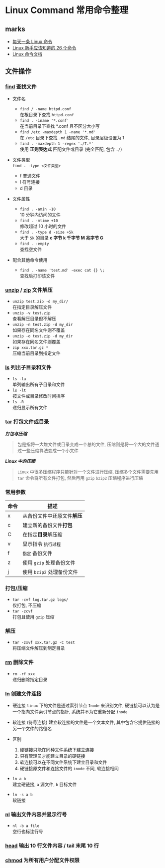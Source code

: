 # Linux Command 常用命令整理

## marks

- [每天一条 Linux 命令](https://www.cnblogs.com/peida/archive/2012/12/05/2803591.html)
- [Linux 新手应该知道的 26 个命令](https://linux.cn/article-6160-1.html)  
- [Linux 命令文档](http://man.linuxde.net/)

## 文件操作

### [find](http://man.linuxde.net/find) 查找文件
- 文件名
    - `find / -name httpd.conf`  
        在根目录下查找 `httpd.conf`
    - `find . -iname '*.conf'`  
        在当前目录下查找 *.conf 且不区分大小写
    - `find /etc -maxdepth 1 -name '*.md'`  
        在 `/etc` 目录下查找 `.md` 结尾的文件, 目录层级设置为 1
    - `find . -maxdepth 1 -regex './T.*'`  
        使用 **正则表达式** 匹配文件或目录 (完全匹配, 包含 `./`)

- 文件类型  
`find . -type <文件类型>`
    - f 普通文件  
    - l 符号连接  
    - d 目录  

- 文件属性
    - `find . -amin -10`  
        10 分钟内访问的文件
    - `find . -mtime +10`  
        修改超过 10 小时的文件
    - `find . -type d -size +5k`  
        大于 `5k` 的目录 **c 字节 k 千字节 M 兆字节 G**
    - `find . -empty`  
        查找空文件

- 配合其他命令使用
    - `find . -name 'test.md' -exec cat {} \;`  
        查找后打印该文件

### [unzip](http://man.linuxde.net/unzip) / [zip](http://man.linuxde.net/zip) 文件解压
- `unzip test.zip -d my_dir/`  
    在指定目录解压文件
- `unzip -v test.zip`  
    查看解压目录但不解压
- `unzip -n test.zip -d my_dir`  
    如果存在同名文件则不覆盖
- `unzip -o test.zip -d my_dir`  
    如果存在同名文件则覆盖
- `zip xxx.tar.gz *`  
    压缩当前目录到指定文件

### [ls](http://man.linuxde.net/find) 列出子目录和文件
- `ls -la`  
    单列输出所有子目录和文件  
- `ls -lt`  
    按文件或目录修改时间排序
- `ls -R`  
    递归显示所有文件

### [tar](http://man.linuxde.net/tar) 打包文件或目录
***打包与压缩***
> 包是指将一大堆文件或目录变成一个总的文件, 压缩则是将一个大的文件通过一些压缩算法变成一个小文件  

***Linux 中的压缩***
> `Linux` 中很多压缩程序只能针对一个文件进行压缩, 压缩多个文件需要先用 `tar` 命令将所有文件打包, 然后再用 `gzip` `bzip2` 压缩程序进行压缩

### 常用参数
命令 | 描述
---|---
x | 从备份文件中还原文件**解压**  
c | 建立新的备份文件**打包**  
C | 在指定**目录**解压缩
v | 显示指令 `执行过程`  
f | `指定` 备份文件  
z | 使用 `gzip` 处理备份文件
j | 使用 `bzip2` 处理备份文件

### 打包/压缩
- `tar -cvf log.tar.gz logs/`  
    仅打包, 不压缩
- `tar -zcvf`  
    打包且使用 `gzip` 压缩

### 解压
- `tar -zxvf xxx.tar.gz -C test`  
    将压缩文件解压到制定目录 

### [rm](http://man.linuxde.net/rm) 删除文件

- `rm -rf xxx`  
    递归删除指定目录

### [ln](http://man.linuxde.net/ln) 创建文件连接

- 硬连接
    `linux` 下的文件是通过索引节点 `Inode` 来识别文件, 硬链接可以认为是一个指向文件索引节点的指针, 系统并不为它重新分配 `inode`  

- 软连接 (符号连接)
    建立软连接的文件是一个文本文件, 其中包含它提供链接的另一个文件的路径名

- 区别
    1. 硬链接只能在同种文件系统下建立连接
    2. 只有管理员才能建立目录的硬链接
    3. 软连接可以在不同文件系统下建立目录和文件
    4. 硬链接原文件和连接文件的 `inode` 不同, 软连接相同

- `ln a b`  
    建立硬链接, `a` 源文件, `b` 目标文件

- `ln -s a b`  
    软链接

### [nl](http://man.linuxde.net/nl) 输出文件内容并显示行号

- `nl -b a file`  
    空行也标注行号

### [head](http://man.linuxde.net/head) 输出 10 行文件内容 / tail 末尾 10 行

### [chmod](http://man.linuxde.net/chmod) 为所有用户分配文件权限



